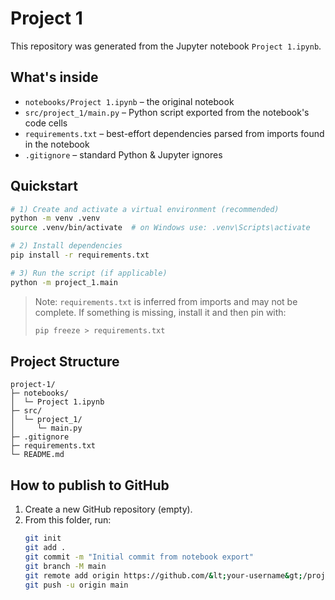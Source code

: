 # Project 1

This repository was generated from the Jupyter notebook `Project 1.ipynb`.

## What&apos;s inside
- `notebooks/Project 1.ipynb` – the original notebook
- `src/project_1/main.py` – Python script exported from the notebook&apos;s code cells
- `requirements.txt` – best-effort dependencies parsed from imports found in the notebook
- `.gitignore` – standard Python & Jupyter ignores

## Quickstart

```bash
# 1) Create and activate a virtual environment (recommended)
python -m venv .venv
source .venv/bin/activate  # on Windows use: .venv\Scripts\activate

# 2) Install dependencies
pip install -r requirements.txt

# 3) Run the script (if applicable)
python -m project_1.main
```

> Note: `requirements.txt` is inferred from imports and may not be complete. 
> If something is missing, install it and then pin with:
>
> ```bash
> pip freeze > requirements.txt
> ```

## Project Structure
```
project-1/
├─ notebooks/
│  └─ Project 1.ipynb
├─ src/
│  └─ project_1/
│     └─ main.py
├─ .gitignore
├─ requirements.txt
└─ README.md
```

## How to publish to GitHub
1. Create a new GitHub repository (empty).
2. From this folder, run:
   ```bash
   git init
   git add .
   git commit -m "Initial commit from notebook export"
   git branch -M main
   git remote add origin https://github.com/&lt;your-username&gt;/project-1.git
   git push -u origin main
   ```
